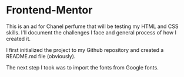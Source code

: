 # Frontend-Mentor
This is an ad for Chanel perfume that will be testing my HTML and CSS skills. I'll document the challenges I face and general process of how I created it.

I first initialized the project to my Github repository and created a README.md file (obviously).

The next step I took was to import the fonts from Google fonts.